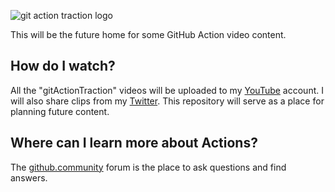 ![git action traction logo](https://user-images.githubusercontent.com/20134767/88407362-dde05600-cd86-11ea-8ed6-880c2e5e1f3d.gif)

This will be the future home for some GitHub Action video content. 

## How do I watch?

All the "gitActionTraction" videos will be uploaded to my [YouTube](https://www.youtube.com/channel/UC7iJhl4CsLxzKUWfAw69Qkg?view_as=subscriber) account. I will also share clips from my [Twitter](https://twitter.com/bdougieYO). This repository will serve as a place for planning future content. 

## Where can I learn more about Actions?

The [github.community](https://github.community/c/github-actions/41) forum is the place to ask questions and find answers. 

